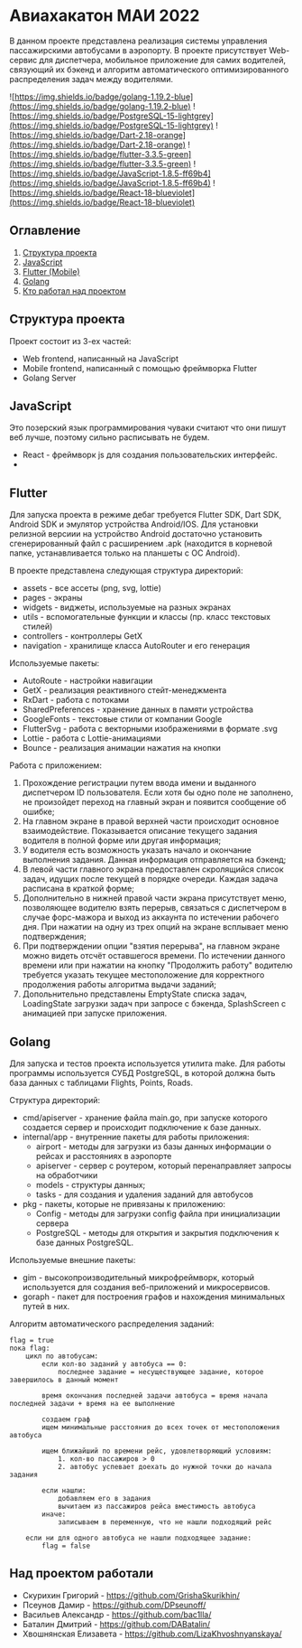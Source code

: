 # Авиахакатон МАИ 2022

В данном проекте представлена реализация системы управления пассажирскими автобусами в аэропорту. В проекте присутствует Web-сервис для диспетчера, мобильное приложение для самих водителей, связующий их бэкенд и алгоритм автоматического оптимизированного распределения задач между водителями.

![https://img.shields.io/badge/golang-1.19.2-blue](https://img.shields.io/badge/golang-1.19.2-blue) ![https://img.shields.io/badge/PostgreSQL-15-lightgrey](https://img.shields.io/badge/PostgreSQL-15-lightgrey) ![https://img.shields.io/badge/Dart-2.18-orange](https://img.shields.io/badge/Dart-2.18-orange) ![https://img.shields.io/badge/flutter-3.3.5-green](https://img.shields.io/badge/flutter-3.3.5-green) ![https://img.shields.io/badge/JavaScript-1.8.5-ff69b4](https://img.shields.io/badge/JavaScript-1.8.5-ff69b4) ![https://img.shields.io/badge/React-18-blueviolet](https://img.shields.io/badge/React-18-blueviolet)

## Оглавление

1. [Структура проекта](#Структура-проекта)
2. [JavaScript](#JavaScript)
3. [Flutter (Mobile)](#Flutter)
4. [Golang](#Golang)
5. [Кто работал над проектом](#Над-проектом-работали)
    
## Структура проекта

Проект состоит из 3-ех частей:
- Web frontend, написанный на JavaScript
- Mobile frontend, написанный с помощью фреймворка Flutter
- Golang Server

## JavaScript

Это позерский язык программирования чуваки считают что они пишут веб лучше, поэтому сильно расписывать не будем.
- React - фреймворк js для создания пользовательских интерфейс.
- 

## Flutter
Для запуска проекта в режиме дебаг требуется Flutter SDK, Dart SDK, Android SDK и эмулятор устройства Android/IOS. Для установки релизной версиии на устройство Android достаточно установить сгенерированный файл с расширением .apk (находится в корневой папке, устанавливается только на планшеты с OC Android).

В проекте представлена следующая структура директорий:
- assets - все ассеты (png, svg, lottie)
- pages - экраны
- widgets - виджеты, используемые на разных экранах
- utils - вспомогательные функции и классы (пр. класс текстовых стилей)
- controllers - контроллеры GetX
- navigation - хранилище класса AutoRouter и его генерация

Используемые пакеты:
- AutoRoute - настройки навигации
- GetX - реализация реактивного стейт-менеджмента
- RxDart - работа с потоками
- SharedPreferences - хранение данных в памяти устройства
- GoogleFonts - текстовые стили от компании Google
- FlutterSvg - работа с векторными изображениями в формате .svg
- Lottie - работа с Lottie-анимациями
- Bounce - реализация анимации нажатия на кнопки

Работа с приложением:
1. Прохождение регистрации путем ввода имени и выданного диспетчером ID пользователя. Если хотя бы одно поле не заполнено, не произойдет переход на главный экран и появится сообщение об ошибке;
2. На главном экране в правой верхней части происходит основное взаимодействие. Показывается описание текущего задания водителя в полной форме или другая информация;
3. У водителя есть возможность указать начало и окончание выполнения задания. Данная информация отправляется на бэкенд;
4. В левой части главного экрана предоставлен скролящийся список задач, идущих после текущей в порядке очереди. Каждая задача расписана в краткой форме;
5. Дополнительно в нижней правой части экрана присутствует меню, позволяющее водителю взять перерыв, связаться с диспетчером в случае форс-мажора и выход из аккаунта по истечении рабочего дня. При нажатии на одну из трех опций на экране всплывает меню подтверждения;
6. При подтверждении опции "взятия перерыва", на главном экране можно видеть отсчёт оставшегося времени. По истечении данного времени или при нажатии на кнопку "Продолжить работу" водителю требуется указать текущее местоположение для корректного продолжения работы алгоритма выдачи заданий;
7. Допольнительно представлены EmptyState списка задач, LoadingState загрузки задач при запросе с бэкенда, SplashScreen с анимацией при запуске приложения.

## Golang
Для запуска и тестов проекта используется утилита make. Для работы программы используется СУБД PostgreSQL, в которой должна быть база данных c таблицами Flights, Points, Roads.

Структура директорий:
- cmd/apiserver - хранение файла main.go, при запуске которого создается сервер и происходит подключение к базе данных.
- internal/app - внутренние пакеты для работы приложения:
    - airport - методы для загрузки из базы данных информации о рейсах и расстояниях в аэропорте 
    - apiserver - сервер с роутером, который перенаправляет запросы на обработчики
    - models - структуры данных; 
    - tasks - для создания и удаления заданий для автобусов
- pkg - пакеты, которые не привязаны к приложению: 
    - Config - методы для загрузки config файла при инициализации сервера 
    - PostgreSQL - методы для открытия и закрытия подключения к базе данных PostgreSQL.
  
Используемые внешние пакеты:
- gim - высокопроизводительный микрофреймворк, который используется для создания веб-приложений и микросервисов. 
- goraph - пакет для построения графов и нахождения минимальных путей в них.

Алгоритм автоматического распределения заданий:
```
flag = true
пока flag:
    цикл по автобусам:
        если кол-во заданий у автобуса == 0:
            последнее задание = несуществующее задание, которое завершилось в данный момент
        
        время окончания последней задачи автобуса = время начала последней задачи + время на ее выполнение
        
        создаем граф
        ищем минимальные расстояния до всех точек от местоположения автобуса
        
        ищем ближайший по времени рейс, удовлетворяющий условиям:
            1. кол-во пассажиров > 0
            2. автобус успевает доехать до нужной точки до начала задания
        
        если нашли:
            добавляем его в задания
            вычитаем из пассажиров рейса вместимость автобуса
        иначе:
            записываем в переменную, что не нашли подходящий рейс
            
    если ни для одного автобуса не нашли подходящее задание:
        flag = false
```

## Над проектом работали
- Скурихин Григорий - https://github.com/GrishaSkurikhin/
- Псеунов Дамир - https://github.com/DPseunoff/
- Васильев Александр - https://github.com/bac1lla/
- Баталин Дмитрий - https://github.com/DABatalin/
- Хвошнянская Елизавета - https://github.com/LizaKhvoshnyanskaya/

